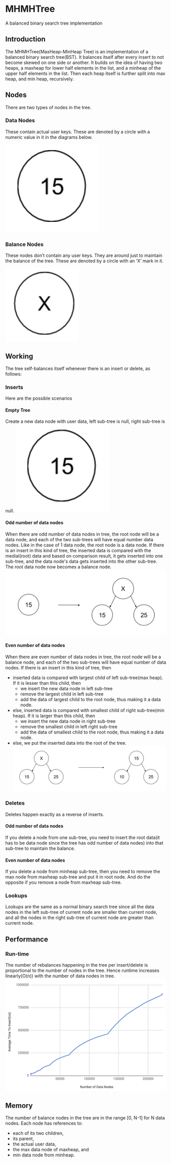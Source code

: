 # MHMHTree
A balanced binary search tree implementation

## Introduction
The MHMHTree(MaxHeap-MinHeap Tree) is an implementation of a balanced binary search tree(BST). It balances itself after every insert to not become skewed on one side or another. It builds on the idea of having two heaps, a maxheap for lower half elements in the list, and a minheap of the upper half elements in the list. Then each heap itself is further split into max heap, and min heap, recursively.

## Nodes
There are two types of nodes in the tree.

### Data Nodes
These contain actual user keys. 
These are denoted by a circle with a numeric value in it in the diagrams below.

![alt text](screenshots/SingleDataNode.png "Single Data Node")

### Balance Nodes
These nodes don’t contain any user keys.
They are around just to maintain the balance of the tree.
These are denoted by a circle with an ‘X’ mark in it.

![alt text](screenshots/SingleBlncNode.png "Single Balance Node")

## Working
The tree self-balances itself whenever there is an insert or delete, as follows:

### Inserts
Here are the possible scenarios

#### Empty Tree
Create a new data node with user data, left sub-tree is null, right sub-tree is null.
![alt text](screenshots/SingleDataNode.png "Single Data Node")

#### Odd number of data nodes
When there are odd number of data nodes in tree, the root node will be a data node, and each of the two sub-trees will have equal number data nodes. Like in the case of 1 data node, the root node is a data node.
If there is an insert in this kind of tree, the inserted data is compared with the medial(root) data and based on comparison result, it gets inserted into one sub-tree, and the data node's data gets inserted into the other sub-tree. The root data node now becomes a balance node.
![alt text](screenshots/2NodeTree.png "2 Node Tree")

#### Even number of data nodes
When there are even number of data nodes in tree, the root node will be a balance node, and each of the two sub-trees will have equal number of data nodes.
If there is an insert in this kind of tree, then 
* inserted data is compared with largest child of left sub-tree(max heap). If it is lesser than this child, then 
  * we insert the new data node in left sub-tree
  * remove the largest child in left sub-tree
  * add the data of largest child to the root node, thus making it a data node.
* else, inserted data is compared with smallest child of right sub-tree(min heap). If it is larger than this child, then 
  * we insert the new data node in right sub-tree
  * remove the smallest child in left right sub-tree
  * add the data of smallest child to the root node, thus making it a data node.
* else, we put the inserted data into the root of the tree.
![alt text](screenshots/3NodeTree.png "3 Node Tree")

### Deletes
Deletes happen exactly as a reverse of inserts.

#### Odd number of data nodes
If you delete a node from one sub-tree, you need to insert the root data(it has to be data node since the tree has odd number of data nodes) into that sub-tree to maintain the balance.

#### Even number of data nodes
If you delete a node from minheap sub-tree, then you need to remove the max node from maxheap sub-tree and put it in root node. And do the opposite if you remove a node from maxheap sub-tree.

### Lookups
Lookups are the same as a normal binary search tree since all the data nodes in the left sub-tree of current node are smaller than current node, and all the nodes in the right sub-tree of current node are greater than current node.

## Performance
### Run-time
The number of rebalances happening in the tree per insert/delete is proportional to the number of nodes in the tree. Hence runtime increases linearly(O(n)) with the number of data nodes in tree.
![alt text](screenshots/InsertPerf.png "Insertion performance Chart")

## Memory
The number of balance nodes in the tree are in the range [0, N-1] for N data nodes.
Each node has references to:
*  each of its two children,
* its parent,
* the actual user data,
* the max data node of maxheap, and
* min data node from minheap.
